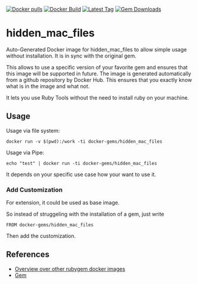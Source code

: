 [![Docker pulls](https://img.shields.io/docker/pulls/rubygem/hidden_mac_files.svg)](https://hub.docker.com/r/rubygem/hidden_mac_files/)
[![Docker Build](https://img.shields.io/docker/automated/rubygem/hidden_mac_files.svg)](https://hub.docker.com/r/rubygem/hidden_mac_files/)
[![Latest Tag](https://img.shields.io/github/tag/docker-rubygem/hidden_mac_files.svg)](https://hub.docker.com/r/rubygem/hidden_mac_files/)
[![Gem Downloads](https://img.shields.io/gem/dt/hidden_mac_files.svg)](https://rubygems.org/gems/hidden_mac_files/)
# hidden_mac_files

Auto-Generated Docker image for hidden_mac_files to allow simple usage without installation.
It is in sync with the original gem.

This allows to use a specific version of your favorite gem and ensures that this image will be supported in future.
The image is generated automatically from a github repository by Docker Hub.
This ensures that you exactly know what is in the image and what not.

It lets you use Ruby Tools without the need to install ruby on your machine.

## Usage

Usage via file system:

`docker run -v $(pwd):/work -ti docker-gems/hidden_mac_files`

Usage via Pipe:

`echo "test" | docker run -ti docker-gems/hidden_mac_files`

It depends on your specific use case how your want to use it.

### Add Customization

For extension, it could be used as base image.

So instead of struggeling with the installation of a gem, just write

`FROM docker-gems/hidden_mac_files`

Then add the customization.

## References

 - [Overview over other rubygem docker images](https://github.com/thinkbot/docker-rubygem)
 - [Gem](https://rubygems.org/gems/hidden_mac_files/)
